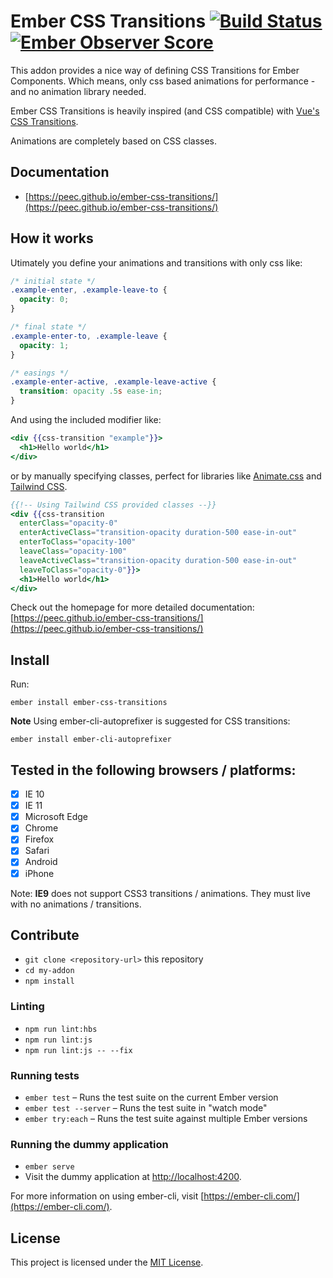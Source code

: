 # Ember CSS Transitions [![Build Status](https://travis-ci.org/peec/ember-css-transitions.svg?branch=master)](https://travis-ci.org/peec/ember-css-transitions) [![Ember Observer Score](https://emberobserver.com/badges/ember-css-transitions.svg)](https://emberobserver.com/addons/ember-css-transitions)

This addon provides a nice way of defining CSS Transitions for Ember Components. Which means, only css based animations for performance - and no animation library needed.

Ember CSS Transitions is heavily inspired (and CSS compatible) with [Vue's CSS Transitions](https://vuejs.org/v2/guide/transitions.html).

Animations are completely based on CSS classes.

## Documentation

- [https://peec.github.io/ember-css-transitions/](https://peec.github.io/ember-css-transitions/)

## How it works

Utimately you define your animations and transitions with only css like:

```css
/* initial state */
.example-enter, .example-leave-to {
  opacity: 0;
}

/* final state */
.example-enter-to, .example-leave {
  opacity: 1;
}

/* easings */
.example-enter-active, .example-leave-active {
  transition: opacity .5s ease-in;
}
```

And using the included modifier like:

```hbs
<div {{css-transition "example"}}>
  <h1>Hello world</h1>
</div>
```

or by manually specifying classes, perfect for libraries like [Animate.css](https://animate.style/) and [Tailwind CSS](https://tailwindcss.com/).

```hbs
{{!-- Using Tailwind CSS provided classes --}}
<div {{css-transition
  enterClass="opacity-0"
  enterActiveClass="transition-opacity duration-500 ease-in-out"
  enterToClass="opacity-100"
  leaveClass="opacity-100"
  leaveActiveClass="transition-opacity duration-500 ease-in-out"
  leaveToClass="opacity-0"}}>
  <h1>Hello world</h1>
</div>
```

Check out the homepage for more detailed documentation: [https://peec.github.io/ember-css-transitions/](https://peec.github.io/ember-css-transitions/)

## Install

Run:

```
ember install ember-css-transitions
```

**Note** Using ember-cli-autoprefixer is suggested for CSS transitions:

```
ember install ember-cli-autoprefixer
```

## Tested in the following browsers / platforms:

- [x] IE 10
- [x] IE 11
- [x] Microsoft Edge
- [x] Chrome
- [x] Firefox
- [x] Safari
- [x] Android
- [x] iPhone

Note: **IE9** does not support CSS3 transitions / animations. They must live with no animations / transitions.

## Contribute

* `git clone <repository-url>` this repository
* `cd my-addon`
* `npm install`

### Linting

* `npm run lint:hbs`
* `npm run lint:js`
* `npm run lint:js -- --fix`

### Running tests

* `ember test` – Runs the test suite on the current Ember version
* `ember test --server` – Runs the test suite in "watch mode"
* `ember try:each` – Runs the test suite against multiple Ember versions

### Running the dummy application

* `ember serve`
* Visit the dummy application at [http://localhost:4200](http://localhost:4200).

For more information on using ember-cli, visit [https://ember-cli.com/](https://ember-cli.com/).

License
------------------------------------------------------------------------------

This project is licensed under the [MIT License](LICENSE.md).
